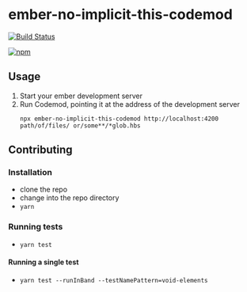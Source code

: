 # ember-no-implicit-this-codemod

[![Build Status](https://travis-ci.com/ember-codemods/ember-no-implicit-this-codemod.svg?branch=master)](https://travis-ci.com/ember-codemods/ember-no-implicit-this-codemod)

[![npm](https://img.shields.io/npm/v/ember-no-implicit-this-codemod.svg?label=npm)](https://www.npmjs.com/package/ember-no-implicit-this-codemod)


## Usage

1. Start your ember development server
2. Run Codemod, pointing it at the address of the development server
    ```
    npx ember-no-implicit-this-codemod http://localhost:4200 path/of/files/ or/some**/*glob.hbs
    ```

## Contributing

### Installation

* clone the repo
* change into the repo directory
* `yarn`

### Running tests

* `yarn test`

#### Running a single test

* `yarn test --runInBand --testNamePattern=void-elements`
